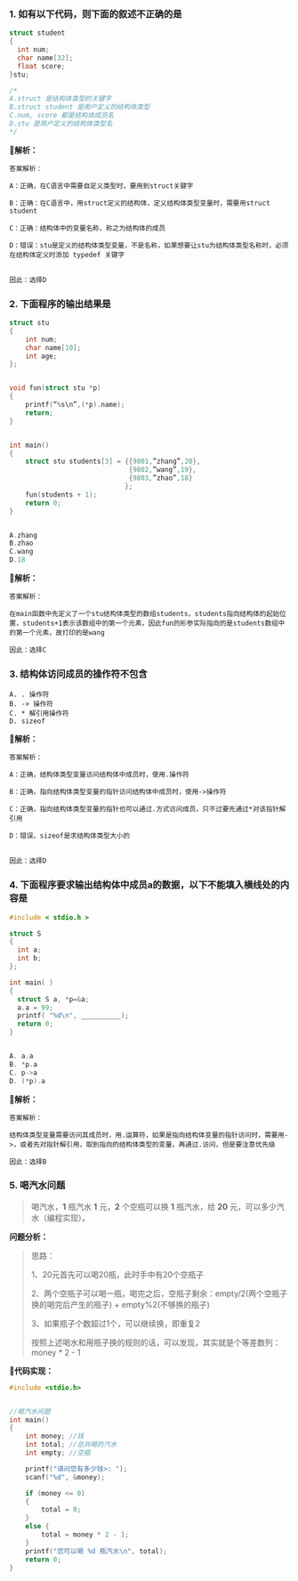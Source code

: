 ### 1. 如有以下代码，则下面的叙述不正确的是

```c
struct student
{
  int num;
  char name[32];
  float score;
}stu;

/*
A.struct 是结构体类型的关键字
B.struct student 是用户定义的结构体类型
C.num, score 都是结构体成员名
D.stu 是用户定义的结构体类型名
*/
```

**🌟解析：**

```
答案解析：

A：正确，在C语言中需要自定义类型时，要用到struct关键字

B：正确：在C语言中，用struct定义的结构体，定义结构体类型变量时，需要用struct student

C：正确：结构体中的变量名称，称之为结构体的成员

D：错误：stu是定义的结构体类型变量，不是名称，如果想要让stu为结构体类型名称时，必须在结构体定义时添加 typedef 关键字

  
因此：选择D
```



### 2. 下面程序的输出结果是

```c
struct stu
{
    int num;
    char name[10];
    int age;
};


void fun(struct stu *p)
{
	printf(“%s\n”,(*p).name);
	return;
}


int main()
{
	struct stu students[3] = {{9801,”zhang”,20},
							  {9802,”wang”,19},
                              {9803,”zhao”,18}
                             };
    fun(students + 1);
	return 0;
}


A.zhang
B.zhao
C.wang
D.18
```

**🌟解析：**

```
答案解析：

在main函数中先定义了一个stu结构体类型的数组students，students指向结构体的起始位置，students+1表示该数组中的第一个元素，因此fun的形参实际指向的是students数组中的第一个元素，故打印的是wang

因此：选择C
```



### 3. 结构体访问成员的操作符不包含

```
A. . 操作符
B. -> 操作符
C. * 解引用操作符
D. sizeof
```

**🌟解析：**

```
答案解析：

A：正确，结构体类型变量访问结构体中成员时，使用.操作符

B：正确，指向结构体类型变量的指针访问结构体中成员时，使用->操作符

C：正确，指向结构体类型变量的指针也可以通过.方式访问成员，只不过要先通过*对该指针解引用

D：错误，sizeof是求结构体类型大小的


因此：选择D
```



### 4. 下面程序要求输出结构体中成员a的数据，以下不能填入横线处的内容是

```c
#include < stdio.h >

struct S
{ 
  int a;
  int b; 
};

int main( )
{ 
  struct S a, *p=&a;
  a.a = 99;
  printf( "%d\n", __________);
  return 0;
}


A. a.a
B. *p.a
C. p->a
D. (*p).a
```

**🌟解析：**

```
答案解析：

结构体类型变量需要访问其成员时，用.运算符，如果是指向结构体变量的指针访问时，需要用->，或者先对指针解引用，取到指向的结构体类型的变量，再通过.访问，但是要注意优先级

因此：选择B
```



### 5. 喝汽水问题

>喝汽水，**1** 瓶汽水 **1** 元，**2** 个空瓶可以换 **1** 瓶汽水，给 **20** 元，可以多少汽水（编程实现）。

**问题分析：**

>思路：
>
>1、20元首先可以喝20瓶，此时手中有20个空瓶子
>
>2、两个空瓶子可以喝一瓶，喝完之后，空瓶子剩余：empty/2(两个空瓶子换的喝完后产生的瓶子) + empty%2(不够换的瓶子)
>
>3、如果瓶子个数超过1个，可以继续换，即重复2
>
>按照上述喝水和用瓶子换的规则的话，可以发现，其实就是个等差数列：money * 2 - 1

**📝代码实现：**

```c
#include <stdio.h>


//喝汽水问题
int main()
{
	int money; //钱
	int total; //总共喝的汽水
	int empty; //空瓶

	printf("请问您有多少钱>: ");
	scanf("%d", &money);

	if (money <= 0)
	{
		total = 0;
	}
	else {
		total = money * 2 - 1;
	}
	printf("您可以喝 %d 瓶汽水\n", total);
	return 0;
}
```













